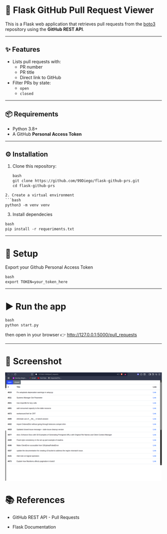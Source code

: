 # 🚀 Flask GitHub Pull Request Viewer

This is a Flask web application that retrieves pull requests from the [boto3](https://github.com/boto/boto3) repository using the **GitHub REST API**.

---

## ✨ Features
- Lists pull requests with:
  - PR number
  - PR title
  - Direct link to GitHub
- Filter PRs by state:
  - `open`
  - `closed`

---

## 📦 Requirements
- Python 3.8+
- A GitHub **Personal Access Token**

---

## ⚙️ Installation

1. Clone this repository:
   ```
   bash
   git clone https://github.com/99Diego/flask-github-prs.git
   cd flask-github-prs
```
2. Create a virtual environment
```bash
python3 -m venv venv
```
3. Install dependecies
```
bash
pip install -r requeriments.txt
```

---

# 🔑 Setup
Export your Github Personal Access Token
```
bash
export TOKEN=your_token_here
```

---


# ▶️ Run the app
```
bash
python start.py
```
then open in your browser
👉 http://127.0.0.1:5000/pull_requests

---

# 📸 Screenshot
![App Screenshot](./App.png)

# 📚 References

- GitHub REST API - Pull Requests

- Flask Documentation
